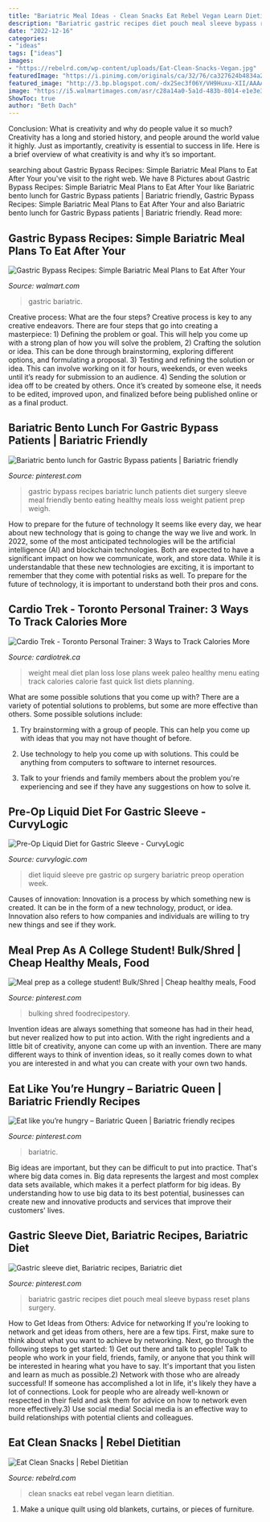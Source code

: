 ```yaml
---
title: "Bariatric Meal Ideas - Clean Snacks Eat Rebel Vegan Learn Dietitian"
description: "Bariatric gastric recipes diet pouch meal sleeve bypass reset plans surgery"
date: "2022-12-16"
categories:
- "ideas"
tags: ["ideas"]
images:
- "https://rebelrd.com/wp-content/uploads/Eat-Clean-Snacks-Vegan.jpg"
featuredImage: "https://i.pinimg.com/originals/ca/32/76/ca327624b4834a25404941d85731c60b.jpg"
featured_image: "http://3.bp.blogspot.com/-dx2Sec3f06Y/VH9Huxu-XII/AAAAAAAAeAk/cxs7VGBYzyo/s1600/Weight%2BLoss%2BMeal%2BPlans%2B01.jpg"
image: "https://i5.walmartimages.com/asr/c28a14a0-5a1d-483b-8014-e1e3e30a94f1.a7c3b347b05204390baf699db1babbfd.jpeg"
ShowToc: true
author: "Beth Dach"
---
```



Conclusion: What is creativity and why do people value it so much?
Creativity has a long and storied history, and people around the world value it highly. Just as importantly, creativity is essential to success in life. Here is a brief overview of what creativity is and why it’s so important.

	

		
searching about Gastric Bypass Recipes: Simple Bariatric Meal Plans to Eat After Your you've visit to the right web. We have 8 Pictures about Gastric Bypass Recipes: Simple Bariatric Meal Plans to Eat After Your like Bariatric bento lunch for Gastric Bypass patients | Bariatric friendly, Gastric Bypass Recipes: Simple Bariatric Meal Plans to Eat After Your and also Bariatric bento lunch for Gastric Bypass patients | Bariatric friendly. Read more:
		
    
## Gastric Bypass Recipes: Simple Bariatric Meal Plans To Eat After Your

<img loading=lazy src="https://i5.walmartimages.com/asr/c28a14a0-5a1d-483b-8014-e1e3e30a94f1.a7c3b347b05204390baf699db1babbfd.jpeg" onerror="this.onerror=null;this.src='https://tse1.mm.bing.net/th?id=OIP.wqUjUwwbW0XSjUxI1SrUhgHaHa&amp;pid=15.1';" alt="Gastric Bypass Recipes: Simple Bariatric Meal Plans to Eat After Your">

_Source: walmart.com_

>gastric bariatric. 

	

Creative process: What are the four steps?
Creative process is key to any creative endeavors. There are four steps that go into creating a masterpiece: 1) Defining the problem or goal. This will help you come up with a strong plan of how you will solve the problem, 2) Crafting the solution or idea. This can be done through brainstorming, exploring different options, and formulating a proposal. 3) Testing and refining the solution or idea. This can involve working on it for hours, weekends, or even weeks until it’s ready for submission to an audience. 4) Sending the solution or idea off to be created by others. Once it’s created by someone else, it needs to be edited, improved upon, and finalized before being published online or as a final product.

    
## Bariatric Bento Lunch For Gastric Bypass Patients | Bariatric Friendly

<img loading=lazy src="https://i.pinimg.com/originals/92/43/c1/9243c1e21941505feb24686fc264f7ff.jpg" onerror="this.onerror=null;this.src='https://tse1.mm.bing.net/th?id=OIP.T0o-tQUqMSY181zT-Ez-DQAAAA&amp;pid=15.1';" alt="Bariatric bento lunch for Gastric Bypass patients | Bariatric friendly">

_Source: pinterest.com_

>gastric bypass recipes bariatric lunch patients diet surgery sleeve meal friendly bento eating healthy meals loss weight patient prep weigh. 

	

How to prepare for the future of technology
It seems like every day, we hear about new technology that is going to change the way we live and work. In 2022, some of the most anticipated technologies will be the artificial intelligence (AI) and blockchain technologies. Both are expected to have a significant impact on how we communicate, work, and store data. While it is understandable that these new technologies are exciting, it is important to remember that they come with potential risks as well. To prepare for the future of technology, it is important to understand both their pros and cons.

    
## Cardio Trek - Toronto Personal Trainer: 3 Ways To Track Calories More

<img loading=lazy src="http://3.bp.blogspot.com/-dx2Sec3f06Y/VH9Huxu-XII/AAAAAAAAeAk/cxs7VGBYzyo/s1600/Weight%2BLoss%2BMeal%2BPlans%2B01.jpg" onerror="this.onerror=null;this.src='https://tse4.mm.bing.net/th?id=OIP.8pBntn1GxC4dWMg-gMs0RQHaEH&amp;pid=15.1';" alt="Cardio Trek - Toronto Personal Trainer: 3 Ways to Track Calories More">

_Source: cardiotrek.ca_

>weight meal diet plan loss lose plans week paleo healthy menu eating track calories calorie fast quick list diets planning. 

	

What are some possible solutions that you come up with?
There are a variety of potential solutions to problems, but some are more effective than others. Some possible solutions include:
1. Try brainstorming with a group of people. This can help you come up with ideas that you may not have thought of before.

2. Use technology to help you come up with solutions. This could be anything from computers to software to internet resources.

3. Talk to your friends and family members about the problem you're experiencing and see if they have any suggestions on how to solve it.

    
## Pre-Op Liquid Diet For Gastric Sleeve - CurvyLogic

<img loading=lazy src="https://curvylogic.com/wp-content/uploads/2017/12/PreOp-Liquid-Diet.png" onerror="this.onerror=null;this.src='https://tse4.mm.bing.net/th?id=OIP.2OivOx6-QIyJwkmIPIupAwHaDt&amp;pid=15.1';" alt="Pre-Op Liquid Diet for Gastric Sleeve - CurvyLogic">

_Source: curvylogic.com_

>diet liquid sleeve pre gastric op surgery bariatric preop operation week. 

	

Causes of innovation:
Innovation is a process by which something new is created. It can be in the form of a new technology, product, or idea. Innovation also refers to how companies and individuals are willing to try new things and see if they work.

    
## Meal Prep As A College Student! Bulk/Shred | Cheap Healthy Meals, Food

<img loading=lazy src="https://i.pinimg.com/originals/c1/7b/5e/c17b5ee866e783bf124c5f541a36c0b8.jpg" onerror="this.onerror=null;this.src='https://tse1.mm.bing.net/th?id=OIP.bjWEs_zugKqfyehl8PtCxAHaEK&amp;pid=15.1';" alt="Meal prep as a college student! Bulk/Shred | Cheap healthy meals, Food">

_Source: pinterest.com_

>bulking shred foodrecipestory. 

	

Invention ideas are always something that someone has had in their head, but never realized how to put into action. With the right ingredients and a little bit of creativity, anyone can come up with an invention. There are many different ways to think of invention ideas, so it really comes down to what you are interested in and what you can create with your own two hands.

    
## Eat Like You’re Hungry – Bariatric Queen | Bariatric Friendly Recipes

<img loading=lazy src="https://i.pinimg.com/originals/86/66/93/866693b8606dc289d5a595fa5f4a5c57.jpg" onerror="this.onerror=null;this.src='https://tse4.mm.bing.net/th?id=OIP.k-UsDHrII3UrduWMWemNVAHaFj&amp;pid=15.1';" alt="Eat like you’re hungry – Bariatric Queen | Bariatric friendly recipes">

_Source: pinterest.com_

>bariatric. 

	

Big ideas are important, but they can be difficult to put into practice. That's where big data comes in. Big data represents the largest and most complex data sets available, which makes it a perfect platform for big ideas. By understanding how to use big data to its best potential, businesses can create new and innovative products and services that improve their customers' lives.

    
## Gastric Sleeve Diet, Bariatric Recipes, Bariatric Diet

<img loading=lazy src="https://i.pinimg.com/originals/ca/32/76/ca327624b4834a25404941d85731c60b.jpg" onerror="this.onerror=null;this.src='https://tse4.mm.bing.net/th?id=OIP.7Mlc1GCYzIMUNiJ9cjSSfAHaLH&amp;pid=15.1';" alt="Gastric sleeve diet, Bariatric recipes, Bariatric diet">

_Source: pinterest.com_

>bariatric gastric recipes diet pouch meal sleeve bypass reset plans surgery. 

	

How to Get Ideas from Others: Advice for networking
If you're looking to network and get ideas from others, here are a few tips. First, make sure to think about what you want to achieve by networking. Next, go through the following steps to get started: 1) Get out there and talk to people! Talk to people who work in your field, friends, family, or anyone that you think will be interested in hearing what you have to say. It's important that you listen and learn as much as possible.2) Network with those who are already successful! If someone has accomplished a lot in life, it's likely they have a lot of connections. Look for people who are already well-known or respected in their field and ask them for advice on how to network even more effectively.3) Use social media! Social media is an effective way to build relationships with potential clients and colleagues.

    
## Eat Clean Snacks | Rebel Dietitian

<img loading=lazy src="https://rebelrd.com/wp-content/uploads/Eat-Clean-Snacks-Vegan.jpg" onerror="this.onerror=null;this.src='https://tse2.mm.bing.net/th?id=OIP.PEQEFy5oTUU9B0i5EOL7JQHaOE&amp;pid=15.1';" alt="Eat Clean Snacks | Rebel Dietitian">

_Source: rebelrd.com_

>clean snacks eat rebel vegan learn dietitian. 

	

1. Make a unique quilt using old blankets, curtains, or pieces of furniture.

